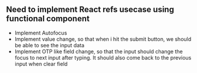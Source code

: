 ## Need to implement React refs usecase using functional component
- Implement Autofocus
- Implement value change, so that when i hit the submit button, we should be able to see the input data
- Implement OTP like field change, so that the input should change the focus to next input after  typing. It should also come back to the previous input when clear field